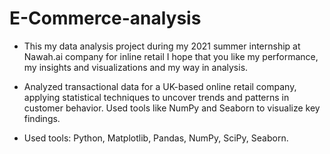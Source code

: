 # E-Commerce-analysis
- This my data analysis project during my 2021 summer internship at Nawah.ai company for inline retail
I hope that you like my performance, my insights and visualizations and my way in analysis. 

- Analyzed transactional data for a UK-based online retail company, applying statistical techniques to uncover trends and patterns in customer behavior. Used tools like NumPy and Seaborn to visualize key findings. 

- Used tools: Python, Matplotlib, Pandas, NumPy, SciPy, Seaborn.
